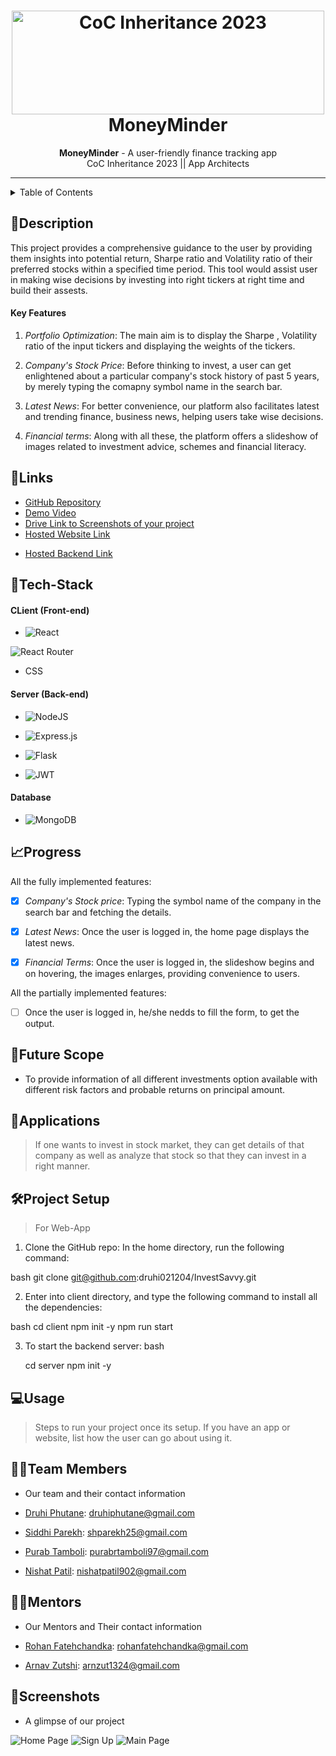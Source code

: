 <h1 align="center">
  <a href="https://github.com/CommunityOfCoders/Inheritance-2023">
    <img src="./Untitled.png" alt="CoC Inheritance 2023" width="500" height="166">
  </a>
  <br>
  MoneyMinder
</h1>

<div align="center">
   <strong>MoneyMinder</strong> - A user-friendly finance tracking app<br>
  CoC Inheritance 2023 || App Architects
</div>
<hr>

<details>
<summary>Table of Contents</summary>

- [📝Description](#description)
    - [Key Features](#key-features)
- [🔗Links](#links)
- [🤖Tech-Stack](#tech-stack)
    - [CLient (Front-end)](#client-front-end)
    - [Server (Back-end)](#server-back-end)
    - [Database](#database)
- [📈Progress](#progress)
- [🔮Future Scope](#future-scope)
- [💸Applications](#applications)
- [🛠Project Setup](#project-setup)
- [💻Usage](#usage)
- [👨‍💻Team Members](#team-members)
- [👨‍🏫Mentors](#mentors)
- [📱Screenshots](#screenshots)

</details>

## 📝Description

This project provides a comprehensive guidance to the user by providing them insights into potential return, Sharpe ratio and Volatility ratio of their preferred stocks within a specified time period. This tool would assist user in making wise decisions by investing into right tickers at right time and build their assests.

#### Key Features

<!-- 1. Login/Signup is the key feature that aids in making user's searches and interests private. -->

1. *Portfolio Optimization*: The main aim is to display the Sharpe , Volatility ratio of the input tickers and displaying the weights of the tickers.

2. *Company's Stock Price*: Before thinking to invest, a user can get enlightened about a particular company's stock history of past 5 years, by merely typing the comapny symbol name in the search bar.

3. *Latest News*: For better convenience, our platform also facilitates latest and trending finance, business news, helping users take wise decisions.

4. *Financial terms*: Along with all these, the platform offers a slideshow of images related to investment advice, schemes and financial literacy.

## 🔗Links

- [GitHub Repository](#https://github.com/druhi021204/InvestSavvy)
- [Demo Video]()
- [Drive Link to Screenshots of your project](https://drive.google.com/drive/u/1/folders/11LKJFjJvm2sGEqNjIBtGAZk5TKs17K8e)
- [Hosted Website Link]()
<!-- - [App APK Link]() -->
- [Hosted Backend Link]()

<!-- Add any more links/resources you used for your project -->

## 🤖Tech-Stack

#### CLient (Front-end)

- ![React](https://img.shields.io/badge/react-%2320232a.svg?style=for-the-badge&logo=react&logoColor=%2361DAFB)

![React Router](https://img.shields.io/badge/React_Router-CA4245?style=for-the-badge&logo=react-router&logoColor=white)

- CSS

#### Server (Back-end)

- ![NodeJS](https://img.shields.io/badge/node.js-6DA55F?style=for-the-badge&logo=node.js&logoColor=white)

- ![Express.js](https://img.shields.io/badge/express.js-%23404d59.svg?style=for-the-badge&logo=express&logoColor=%2361DAFB)

- ![Flask](https://img.shields.io/badge/flask-%23000.svg?style=for-the-badge&logo=flask&logoColor=white)

- ![JWT](https://img.shields.io/badge/JWT-black?style=for-the-badge&logo=JSON%20web%20tokens)

#### Database

- ![MongoDB](https://img.shields.io/badge/MongoDB-%234ea94b.svg?style=for-the-badge&logo=mongodb&logoColor=white)

## 📈Progress

 All the fully implemented features:

- [x] *Company's Stock price*:  Typing the symbol name of the company in the search bar and fetching the details.
- [x] *Latest News*: Once the user is logged in, the home page displays the latest news.

- [x] *Financial Terms*: Once the user is logged in, the slideshow begins and on hovering, the images enlarges, providing convenience to users.

All the partially implemented features:

- [ ] Once the user is logged in, he/she nedds to fill the form, to get the output.

## 🔮Future Scope

- To provide information of all different investments option available with different risk factors and probable returns on principal amount.

## 💸Applications

>If one wants to invest in stock market, they can get details of that company as well as analyze that stock so that they can invest in a right manner.

## 🛠Project Setup

>For Web-App

 1. Clone the GitHub repo:
 In the home directory, run the following command:

 bash
 git clone <git@github.com>:druhi021204/InvestSavvy.git

 2. Enter into client directory, and type the following command to install all the dependencies:

 bash
 cd client
 npm init -y
 npm run start

 3. To start the backend server:
  bash

    cd server
    npm init -y

## 💻Usage

>Steps to run your project once its setup. If you have an app or website, list how the user can go about using it.

## 👨‍💻Team Members

- Our team and their contact information

- [Druhi Phutane](https://github.com/druhi021204): <druhiphutane@gmail.com>
- [Siddhi Parekh](https://github.com/siddhip2004): <shparekh25@gmail.com>
- [Purab Tamboli](https://github.com/thisisPurab): <purabrtamboli97@gmail.com>
- [Nishat Patil](https://github.com/nishatp9): <nishatpatil902@gmail.com>

## 👨‍🏫Mentors

- Our Mentors and Their contact information

- [Rohan Fatehchandka](https://github.com/rohanfatehchandka): <rohanfatehchandka@gmail.com>
- [Arnav Zutshi](https://github.com/AsRaNi1): <arnzut1324@gmail.com>

## 📱Screenshots

- A glimpse of our project

![Home Page](https://drive.google.com/uc?id=1dD_0P-yMc71j0Jktw0rgLJsnjhDDH2rc)
![Sign Up](https://drive.google.com/uc?id=1BdRuAx8ESTcx_PjWocw504p606ntSJHC)
![Main Page](https://drive.google.com/uc?id=10BVCxuN_q1JRY3huQNcYjoc67nfyuY0u)
